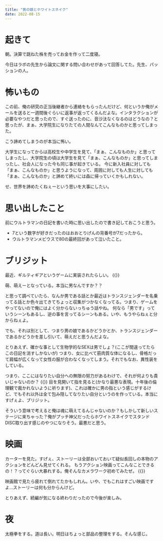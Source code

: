 ```yaml
---
title: "男の娘とホワイトスネイク"
date: 2022-08-15
---
```


# 起きて
朝。決算で跳ねた株を売ってお金を作って二度寝。

今日はラボの先生から論文に関する問い合わせがあって回答してた。先生、パッションの人。

# 怖いもの
この前、俺の研究の正当後継者から連絡をもらったんだけど、何というか俺がメールを送ると一週間後ぐらいに返事が返ってくるんだよな。インタラクションが必要なやつだと思ったので、すぐ送ったのに、音沙汰なくなるのはどうなの？と思ったが、まぁ、大学院生になりたての人間なんてこんなものかと思ってしまった。

こう諦めてしまうのが本当に怖い。

大学生になってからは高校生や中学生を見て、「まぁ、こんなものか」と思ってしまったし、大学院生の頃は大学生を見て「まぁ、こんなものか」と思ってしまったし、社会人になった今も同じ事が起きている。
今に新入社員に対しても「まぁ、こんなものか」と思うようになって、周囲に対しても人生に対しても「まぁ、こんなものか」と諦めて終いには森に帰っていくかもしれない。

せ、世界を諦めたくねぇーという思いを大事にしたい。


# 思い出したこと
前にウルトラマンの日記を書いた時に思い出したので書き記しておこうと思う。
- 7という数字が好きだったのはおおとりげんの背番号が7だったから。
- ウルトラマンメビウスで80の最終回があって泣いたこと。


# ブリジット
最近、ギルティギアというゲームに実装されたらしい。
{{<tweet user="dango_bot" id="1557968887270244352">}}

萌、萌えーとなっている。本当に男なんですか？？

と思って調べていたら、なんか男である話とか最近はトランスジェンダーを名乗ってる話とか色々出てきてちょっと収集がつかなくなってる。つまり、ゲームをやってないので俺にはよく分からないっちゅう話やね。
何なら「男です」っていうシーンもあるし、逆の事を言ってるシーンもある。いや、もうやらねぇと分からねぇよ。

でも、それは別として、つまり男の娘であるかどうかとか、トランスジェンダーであるかどうかを差し引いて、萌えだと思うんだよな。

とりあえず、確かな事として生物学的なSEXは男でしょ？(ここが間違ってたらこの日記を消すしかないが)
つまり、女に比べて筋肉質な体になるし、骨格だって肩幅が広くなって女性の服が合わなくなってしまう。それでもなお、異性装をしている。

つまり、ここにはなりたい自分への無限の努力があるわけで、それが何よりも貴いじゃないのか？
{{<tweet user="dango_bot" id="1557013964319772678">}}
目を見開いて指を見ると(かなり最悪な表現。十年後の倫理観で裁かれないように祈ります)、これは確かに男の指という感じがするけど、でもそれ以外は全て包み隠してなりたい自分というのを作っている。本当にすげぇよ、ブリジット。

そういう意味で考えると俺は魂に萌えてるんじゃないのか？もしかして新しいステージに来ちゃった？俺がプッチ神父だったらホワイトスネイクでスタンドDISC取り出す感じのやつになりそう。最悪だと思う。

# 映画
カーターを見た。すげぇ、ストーリーは全部おいておいて疑似長回しの本物のアクションをどんどん見せてくれる。
もうアクション映画ってこんなことできるの！？ってぐらい大暴れする。俺そんなカメラワーク初めてみたぜ。
{{<tweet user="dango_bot" id="1559046480375123968">}}

映画館で見たら疲れて倒れてたかもしれん。いや、でもこれはすごい映画ですよ...ストーリーは何も分からんけど。

とりあえず、続編が気になる終わりだったので今後が楽しみ。

# 夜
太極拳をする。道は長い。明日はちょっと部品の整理をする。そんな感じ。